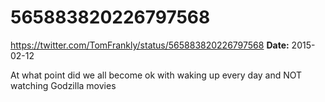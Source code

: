 # 565883820226797568
https://twitter.com/TomFrankly/status/565883820226797568
**Date:** 2015-02-12

At what point did we all become ok with waking up every day and NOT watching Godzilla movies
